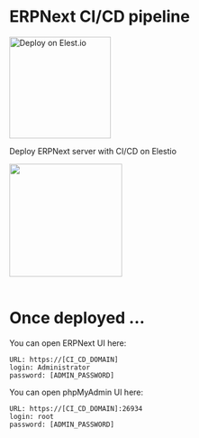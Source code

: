 # ERPNext CI/CD pipeline

<a href="https://dash.elest.io/deploy?source=cicd&social=dockerCompose&url=https://github.com/elestio-examples/erpnext"><img src="deploy-on-elestio.png" alt="Deploy on Elest.io" width="180px" /></a>

Deploy ERPNext server with CI/CD on Elestio

<img src="ERPNext.png" style='width: 200px;'/>
<br/>
<br/>

# Once deployed ...

You can open ERPNext UI here:

    URL: https://[CI_CD_DOMAIN]
    login: Administrator
    password: [ADMIN_PASSWORD]

You can open phpMyAdmin UI here:

    URL: https://[CI_CD_DOMAIN]:26934
    login: root
    password: [ADMIN_PASSWORD]

